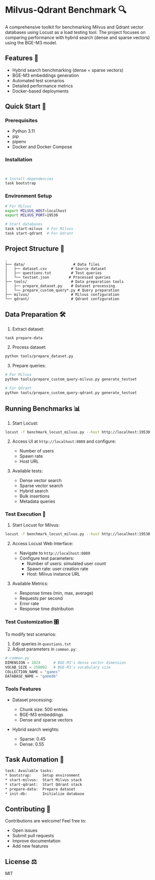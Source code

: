 
# Milvus-Qdrant Benchmark 🔍

A comprehensive toolkit for benchmarking Milvus and Qdrant vector databases using Locust as a load testing tool. The project focuses on comparing performance with hybrid search (dense and sparse vectors) using the BGE-M3 model.

## Features 🌟

- Hybrid search benchmarking (dense + sparse vectors)
- BGE-M3 embeddings generation
- Automated test scenarios
- Detailed performance metrics
- Docker-based deployments

## Quick Start 🚀

### Prerequisites

- Python 3.11
- pip
- pipenv
- Docker and Docker Compose

### Installation

```bash
 

# Install dependencies
task bootstrap
```

### Environment Setup

```bash
# For Milvus
export MILVUS_HOST=localhost
export MILVUS_PORT=19530

# Start databases
task start-milvus  # For Milvus
task start-qdrant  # For Qdrant
```

## Project Structure 📂

```
.
├── data/                      # Data files
│   ├── dataset.csv           # Source dataset
│   ├── questions.txt         # Test queries
│   └── testset.json         # Processed queries
├── tools/                    # Data preparation tools
│   ├── prepare_dataset.py    # Dataset processing
│   └── prepare_custom_query*.py # Query preparation
├── milvus/                   # Milvus configuration
└── qdrant/                   # Qdrant configuration
```

## Data Preparation 🛠️

1. Extract dataset:

```bash
task prepare-data
```

2. Process dataset:

```bash
python tools/prepare_dataset.py
```

3. Prepare queries:

```bash
# For Milvus
python tools/prepare_custom_query-milvus.py generate_testset

# For Qdrant
python tools/prepare_custom_query-qdrant.py generate_testset
```

## Running Benchmarks 📊

1. Start Locust:

```bash
locust -f benchmark_locust_milvus.py --host http://localhost:19530
```

2. Access UI at `http://localhost:8089` and configure:
   - Number of users
   - Spawn rate
   - Host URL

3. Available tests:
   - Dense vector search
   - Sparse vector search
   - Hybrid search
   - Bulk insertions
   - Metadata queries

### Test Execution 🏃

1. Start Locust for Milvus:

```bash
locust -f benchmark_locust_milvus.py --host http://localhost:19530
```

2. Access Locust Web Interface:
   - Navigate to `http://localhost:8089`
   - Configure test parameters:
     - Number of users: simulated user count
     - Spawn rate: user creation rate
     - Host: Milvus instance URL

3. Available Metrics:
   - Response times (min, max, average)
   - Requests per second
   - Error rate
   - Response time distribution

### Test Customization 🎛️

To modify test scenarios:

1. Edit queries in `questions.txt`
2. Adjust parameters in `common.py`:

```python
# common.py
DIMENSION = 1024      # BGE-M3's dense vector dimension
VOCAB_SIZE = 250002   # BGE-M3's vocabulary size
COLLECTION_NAME = "games"
DATABASE_NAME = "gamedb"
```

### Tools Features

- Dataset processing:
  - Chunk size: 500 entries
  - BGE-M3 embeddings
  - Dense and sparse vectors

- Hybrid search weights:
  - Sparse: 0.45
  - Dense: 0.55

## Task Automation 🤖

```bash
task: Available tasks:
* bootstrap:     Setup environment
* start-milvus:  Start Milvus stack
* start-qdrant:  Start Qdrant stack
* prepare-data:  Prepare dataset
* init-db:       Initialize database
```

## Contributing 🤝

Contributions are welcome! Feel free to:

- Open issues
- Submit pull requests
- Improve documentation
- Add new features

## License ⚖️

MIT

